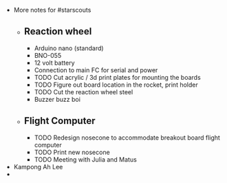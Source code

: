 - More notes for #starscouts
	- ## Reaction wheel
		- Arduino nano (standard)
		- BNO-055
		- 12 volt battery
		- Connection to main FC for serial and power
		- TODO Cut acrylic / 3d print plates for mounting the boards
		- TODO Figure out board location in the rocket, print holder
		- TODO Cut the reaction wheel steel
		- Buzzer buzz boi
	- ## Flight Computer
		- TODO Redesign nosecone to accommodate breakout board flight computer
		- TODO Print new nosecone
		- TODO Meeting with Julia and Matus
- Kampong Ah Lee
-